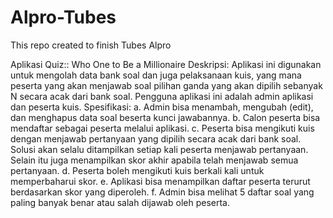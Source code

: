 # Alpro-Tubes
This repo created  to finish Tubes Alpro

Aplikasi Quiz:: Who One to Be a Millionaire
Deskripsi: Aplikasi ini digunakan untuk mengolah data bank soal dan juga pelaksanaan kuis, yang mana peserta yang akan menjawab soal pilihan ganda yang akan dipilih sebanyak N secara acak dari bank soal. Pengguna aplikasi ini adalah admin aplikasi dan peserta kuis.
 Spesifikasi:
  a. Admin bisa menambah, mengubah (edit), dan menghapus data soal beserta kunci jawabannya.
  b. Calon peserta bisa mendaftar sebagai peserta melalui aplikasi.
  c. Peserta bisa mengikuti kuis dengan menjawab pertanyaan yang dipilih secara acak dari bank soal. Solusi akan selalu ditampilkan setiap kali peserta menjawab          pertanyaan. Selain itu juga menampilkan skor akhir apabila telah menjawab semua pertanyaan.
  d. Peserta boleh mengikuti kuis berkali kali untuk memperbaharui skor.
  e. Aplikasi bisa menampilkan daftar peserta terurut berdasarkan skor yang diperoleh.
  f. Admin bisa melihat 5 daftar soal yang paling banyak benar atau salah dijawab oleh peserta.
